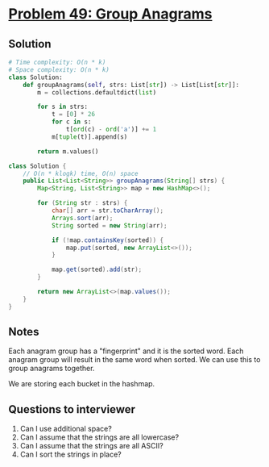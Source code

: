 # [Problem 49: Group Anagrams](https://leetcode.com/problems/group-anagrams/)

## Solution

```py
# Time complexity: O(n * k)
# Space complexity: O(n * k)
class Solution:
    def groupAnagrams(self, strs: List[str]) -> List[List[str]]:
        m = collections.defaultdict(list)

        for s in strs:
            t = [0] * 26
            for c in s:
                t[ord(c) - ord('a')] += 1
            m[tuple(t)].append(s)

        return m.values()
```

```java
class Solution {
    // O(n * klogk) time, O(n) space
    public List<List<String>> groupAnagrams(String[] strs) {
        Map<String, List<String>> map = new HashMap<>();

        for (String str : strs) {
            char[] arr = str.toCharArray();
            Arrays.sort(arr);
            String sorted = new String(arr);

            if (!map.containsKey(sorted)) {
                map.put(sorted, new ArrayList<>());
            }

            map.get(sorted).add(str);
        }

        return new ArrayList<>(map.values());
    }
}
```

## Notes

Each anagram group has a "fingerprint" and it is the sorted word. Each anagram group will result in the same word when sorted. We can use this to group anagrams together.

We are storing each bucket in the hashmap.

## Questions to interviewer

1. Can I use additional space?
2. Can I assume that the strings are all lowercase?
3. Can I assume that the strings are all ASCII?
4. Can I sort the strings in place?
